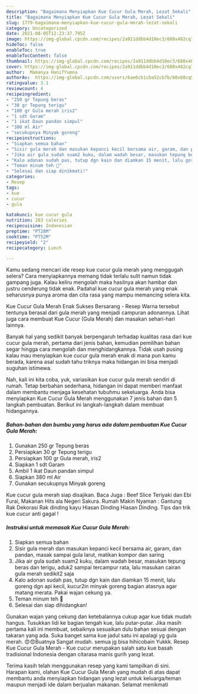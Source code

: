 ```yaml
---
description: "Bagaimana Menyiapkan Kue Cucur Gula Merah, Lezat Sekali"
title: "Bagaimana Menyiapkan Kue Cucur Gula Merah, Lezat Sekali"
slug: 1779-bagaimana-menyiapkan-kue-cucur-gula-merah-lezat-sekali
category: Uncategorized
date: 2021-08-05T12:23:37.795Z
image: https://img-global.cpcdn.com/recipes/2a911ddbb4d10ec3/680x482cq70/kue-cucur-gula-merah-foto-resep-utama.jpg
hideToc: false
enableToc: true
enableTocContent: false
thumbnail: https://img-global.cpcdn.com/recipes/2a911ddbb4d10ec3/680x482cq70/kue-cucur-gula-merah-foto-resep-utama.jpg
cover: https://img-global.cpcdn.com/recipes/2a911ddbb4d10ec3/680x482cq70/kue-cucur-gula-merah-foto-resep-utama.jpg
author:  Mamanya HanifYumna
authorAv:  https://img-global.cpcdn.com/users/6ae6cb1cba52cb7b/60x60cq50/avatar.jpg
ratingvalue: 3.1
reviewcount: 4
recipeingredient:
- "250 gr Tepung beras"
- "30 gr Tepung terigu"
- "100 gr Gula merah iris2"
- "1 sdt Garam"
- "1 ikat Daun pandan simpul"
- "380 ml Air"
- "secukupnya Minyak goreng"
recipeinstructions:
- "Siapkan semua bahan"
- "Sisir gula merah dan masukan kepanci kecil bersama air, garam, dan pandan, masak sampai gula larut, matikan kompor dan saring"
- "Jika air gula sudah suam2 kuku, dalam wadah besar, masukan tepung beras dan terigu, aduk2 sampai tercampur rata, lalu masukan cairan gula merah sedikit2 saja"
- "Kalo adonan sudah pas, tutup dgn kain dan diamkan 15 menit, lalu goreng dgn api kecil, kucur2in minyak goreng bagian atasnya agar matang merata. Pakai wajan cekung ya."
- "Teman minum teh 🤗"
- "Selesai dan siap dinikmati!"
categories:
- Resep
tags:
- kue
- cucur
- gula

katakunci: kue cucur gula 
nutrition: 283 calories
recipecuisine: Indonesian
preptime: "PT28M"
cooktime: "PT52M"
recipeyield: "2"
recipecategory: Lunch

---
```



Kamu sedang mencari ide resep kue cucur gula merah yang menggugah selera? Cara menyiapkannya memang tidak terlalu sulit namun tidak gampang juga. Kalau keliru mengolah maka hasilnya akan hambar dan justru cenderung tidak enak. Padahal kue cucur gula merah yang enak seharusnya punya aroma dan cita rasa yang mampu memancing selera kita.


Kue Cucur Gula Merah Enak Sukses Bersarang - Resep Warna tersebut tentunya berasal dari gula merah yang menjadi campuran adonannya. Lihat juga cara membuat Kue Cucur (Gula Merah) dan masakan sehari-hari lainnya.

Banyak hal yang sedikit banyak berpengaruh terhadap kualitas rasa dari kue cucur gula merah, pertama dari jenis bahan, kemudian pemilihan bahan segar hingga cara mengolah dan menghidangkannya. Tidak usah pusing kalau mau menyiapkan kue cucur gula merah enak di mana pun kamu berada, karena asal sudah tahu triknya maka hidangan ini bisa menjadi suguhan istimewa.


Nah, kali ini kita coba, yuk, variasikan kue cucur gula merah sendiri di rumah. Tetap berbahan sederhana, hidangan ini dapat memberi manfaat dalam membantu menjaga kesehatan tubuhmu sekeluarga. Anda bisa menyiapkan Kue Cucur Gula Merah menggunakan 7 jenis bahan dan 5 langkah pembuatan. Berikut ini langkah-langkah dalam membuat hidangannya.

<!--inarticleads1-->

##### Bahan-bahan dan bumbu yang harus ada dalam pembuatan Kue Cucur Gula Merah:

1. Gunakan 250 gr Tepung beras
1. Persiapkan 30 gr Tepung terigu
1. Persiapkan 100 gr Gula merah, iris2
1. Siapkan 1 sdt Garam
1. Ambil 1 ikat Daun pandan simpul
1. Siapkan 380 ml Air
1. Gunakan secukupnya Minyak goreng


Kue cucur gula merah siap disajikan. Baca Juga : Beef Slice Teriyaki dan Ebi Furai, Makanan Hits ala Negeri Sakura. Rumah Makin Nyaman : Gantung Rak Dekorasi Rak dinding kayu Hiasan Dinding Hiasan Dinding. Tips dan trik kue cucur anti gagal ! 

<!--inarticleads2-->

##### Instruksi untuk memasak Kue Cucur Gula Merah:

1. Siapkan semua bahan
1. Sisir gula merah dan masukan kepanci kecil bersama air, garam, dan pandan, masak sampai gula larut, matikan kompor dan saring
1. Jika air gula sudah suam2 kuku, dalam wadah besar, masukan tepung beras dan terigu, aduk2 sampai tercampur rata, lalu masukan cairan gula merah sedikit2 saja
1. Kalo adonan sudah pas, tutup dgn kain dan diamkan 15 menit, lalu goreng dgn api kecil, kucur2in minyak goreng bagian atasnya agar matang merata. Pakai wajan cekung ya.
1. Teman minum teh 🤗
1. Selesai dan siap dihidangkan!

Gunakan wajan yang cekung dan ketebalannya cukup agar kue tidak mudah hangus. Tusukkan lidi ke bagian tengah kue, lalu putar-putar. Jika masih pertama kali ini membuat, sebaiknya sesuaikan dulu bahan sesuai dengan takaran yang ada. Suka banget sama kue jadul satu ini apalagi yg gula merah. 😍😍Buatnya Sangat mudah. semua jg bisa hihicobain Yukkk. Resep Kue Cucur Gula Merah - Kue cucur merupakan salah satu kue basah tradisional Indonesia dengan citarasa manis gurih yang lezat. 

Terima kasih telah menggunakan resep yang kami tampilkan di sini. Harapan kami, olahan Kue Cucur Gula Merah yang mudah di atas dapat membantu anda menyiapkan hidangan yang lezat untuk keluarga/teman maupun menjadi ide dalam berjualan makanan. Selamat menikmati
